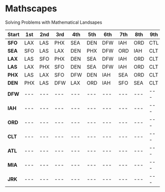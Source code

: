 # Mathscapes
Solving Problems with Mathematical Landsapes 

  Start| 1st | 2nd | 3rd | 4th | 5th | 6th | 7th | 8th | 9th | 10th | 11th | 12th | 
     --- | --- | --- | --- | --- | --- | --- | --- | --- | --- | --- | --- | --- |
     __SFO__ | LAX | LAS | PHX | SEA | DEN | DFW | IAH | ORD | CTL | ALT | MIA | JFK | 
     __SEA__ | SFO | LAS | LAX | DEN | PHX | DFW | ORD | IAH | CLT | ATL | JFK | MIA | 
     __LAX__ | LAS | SFO | PHX | DEN | SEA | DFW | IAH | ORD | CLT | ATL | MIA | JFK |
     __LAS__ | LAX | PHX | SFO | DEN | SEA | DFW | IAH | ORD | CLT | ATL | MIA | JFK | 
     __PHX__ | LAS | LAX | SFO | DFW | DEN | IAH | SEA | ORD | CLT | ATL | MIA | JFK |
     __DEN__ | PHX | LAS | DFW | LAX | ORD | IAH | SFO | SEA | CLT | ATL | JFK | MIA | 
     __DFW__ | --- | --- | --- | --- | --- | --- | --- | --- | --- | --- | --- | --- |
     __IAH__ | --- | --- | --- | --- | --- | --- | --- | --- | --- | --- | --- | --- | 
     __ORD__ | --- | --- | --- | --- | --- | --- | --- | --- | --- | --- | --- | --- |
     __CLT__ | --- | --- | --- | --- | --- | --- | --- | --- | --- | --- | --- | --- |
     __ATL__ | --- | --- | --- | --- | --- | --- | --- | --- | --- | --- | --- | --- | 
     __MIA__ | --- | --- | --- | --- | --- | --- | --- | --- | --- | --- | --- | --- |
     __JRK__ | --- | --- | --- | --- | --- | --- | --- | --- | --- | --- | --- | --- | 

